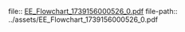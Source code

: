 file:: [EE_Flowchart_1739156000526_0.pdf](../assets/EE_Flowchart_1739156000526_0.pdf)
file-path:: ../assets/EE_Flowchart_1739156000526_0.pdf
